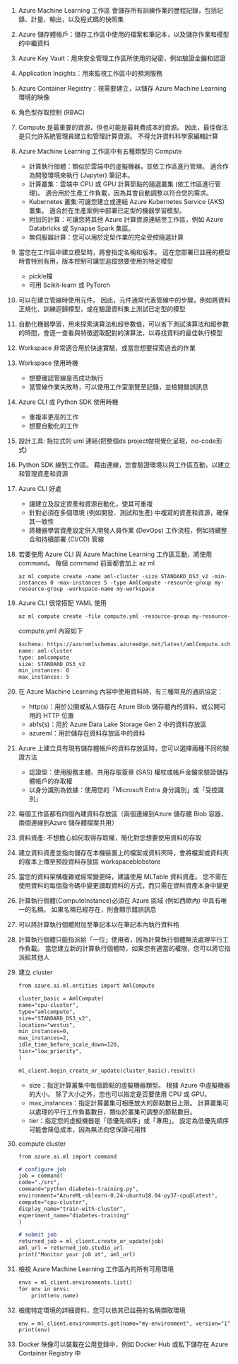 1. Azure Machine Learning 工作區
會儲存所有訓練作業的歷程記錄，包括記錄、計量、輸出，以及程式碼的快照集
2. Azure 儲存體帳戶：儲存工作區中使用的檔案和筆記本，以及儲存作業和模型的中繼資料
3. Azure Key Vault：用來安全管理工作區所使用的祕密，例如驗證金鑰和認證
4. Application Insights：用來監視工作區中的預測服務
5. Azure Container Registry：視需要建立，以儲存 Azure Machine Learning 環境的映像
6. 角色型存取控制 (RBAC)
7. Compute 是最重要的資源，但也可能是最耗費成本的資源。 因此，最佳做法是只允許系統管理員建立和管理計算資源。 不得允許資料科學家編輯計算
8. Azure Machine Learning 工作區中有五種類型的 Compute
    - 計算執行個體：類似於雲端中的虛擬機器，並依工作區進行管理。 適合作為開發環境來執行 (Jupyter) 筆記本。
    - 計算叢集：雲端中 CPU 或 GPU 計算節點的隨選叢集 (依工作區進行管理)。 適合用於生產工作負載，因為其會自動調整以符合您的需求。
    - Kubernetes 叢集:可讓您建立或連結 Azure Kubernetes Service (AKS) 叢集。 適合於在生產案例中部署已定型的機器學習模型。
    - 附加的計算：可讓您將其他 Azure 計算資源連結至工作區，例如 Azure Databricks 或 Synapse Spark 集區。
    - 無伺服器計算：您可以用於定型作業的完全受控隨選計算
9. 當您在工作區中建立模型時，將會指定名稱和版本。 這在您部署已註冊的模型時會特別有用，版本控制可讓您追蹤想要使用的特定模型
    - pickle檔
    - 可用 Scikit-learn 或 PyTorch
10. 可以在建立管線時使用元件。 因此，元件通常代表管線中的步驟，例如將資料正規化、訓練迴歸模型，或在驗證資料集上測試已定型的模型
11. 自動化機器學習，用來探索演算法和超參數值，可以省下測試演算法和超參數的時間，會逐一查看與特徵選取配對的演算法，以尋找資料的最佳執行模型
12. Workspace 非常適合用於快速實驗，或當您想要探索過去的作業
13. Workspace 使用時機
    - 想要確認管線是否成功執行
    - 當管線作業失敗時，可以使用工作室瀏覽至記錄，並檢閱錯誤訊息
14. Azure CLI 或 Python SDK 使用時機
    - 重複率更高的工作
    - 想要自動化的工作
15. 設計工具: 拖拉式的 uml 連結(把整個ds project做視覺化呈現，no-code形式)
16. Python SDK 線到工作區。 藉由連線，您會驗證環境以與工作區互動，以建立和管理資產和資源
17. Azure CLI 好處
    - 讓建立及設定資產和資源自動化，使其可重複
    - 針對必須在多個環境 (例如開發、測試和生產) 中複寫的資產和資源，確保其一致性
    - 將機器學習資產設定併入開發人員作業 (DevOps) 工作流程，例如持續整合和持續部署 (CI/CD) 管線
18. 若要使用 Azure CLI 與 Azure Machine Learning 工作區互動，將使用 command。 每個 command 前面都會加上 az ml
    
    ```
    az ml compute create -name aml-cluster -size STANDARD_DS3_v2 -min-instances 0 -max-instances 5 -type AmlCompute -resource-group my-resource-group -workspace-name my-workspace
    ```
    
19. Azure CLI 很常搭配 YAML 使用
    
    ```markdown
    az ml compute create -file compute.yml -resource-group my-resource-group -workspace-name my-workspace
    ```
    
    compute.yml 內容如下
    
    ```markdown
    $schema: https://azuremlschemas.azureedge.net/latest/amlCompute.schema.json
    name: aml-cluster
    type: amlcompute
    size: STANDARD_DS3_v2
    min_instances: 0
    max_instances: 5
    ```
    
20. 在 Azure Machine Learning 內容中使用資料時，有三種常見的通訊協定：
    - http(s)：用於公開或私人儲存在 Azure Blob 儲存體內的資料，或公開可用的 HTTP 位置
    - abfs(s)：用於 Azure Data Lake Storage Gen 2 中的資料存放區
    - azureml：用於儲存在資料存放區中的資料
21. Azure 上建立具有現有儲存體帳戶的資料存放區時，您可以選擇兩種不同的驗證方法
    - 認證型：使用服務主體、共用存取簽章 (SAS) 權杖或帳戶金鑰來驗證儲存體帳戶的存取權
    - 以身分識別為依據：使用您的「Microsoft Entra 身分識別」或「受控識別」
22. 每個工作區都有四個內建資料存放區（兩個連線到Azure 儲存體 Blob 容器，兩個連線到Azure 儲存體檔案共用）
23. 資料資產: 不想擔心如何取得存取權，簡化對您想要使用資料的存取
24. 建立資料資產並指向儲存在本機裝置上的檔案或資料夾時，會將檔案或資料夾的複本上傳至預設資料存放區 workspaceblobstore
25. 當您的資料架構複雜或經常變更時，建議使用 MLTable 資料資產。 您不需在使用資料的每個指令碼中變更讀取資料的方式，而只需在資料資產本身中變更
26. 計算執行個體(ComputeInstance)必須在 Azure 區域 (例如西歐內) 中具有唯一的名稱。 如果名稱已經存在，則會顯示錯誤訊息
27. 可以將計算執行個體附加至筆記本以在筆記本內執行資料格
28. 計算執行個體只能指派給「一位」使用者，因為計算執行個體無法處理平行工作負載。 當您建立新的計算執行個體時，如果您有適當的權限，您可以將它指派給其他人
29. 建立 cluster
    
    ```markdown
    from azure.ai.ml.entities import AmlCompute
    
    cluster_basic = AmlCompute(
    name="cpu-cluster",
    type="amlcompute",
    size="STANDARD_DS3_v2",
    location="westus",
    min_instances=0,
    max_instances=2,
    idle_time_before_scale_down=120,
    tier="low_priority",
    )
    
    ml_client.begin_create_or_update(cluster_basic).result()
    ```
    
    - size：指定計算叢集中每個節點的虛擬機器類型。 根據 Azure 中虛擬機器的大小。 除了大小之外，您也可以指定是否要使用 CPU 或 GPU。
    - max_instances：指定計算叢集可相應放大的節點數目上限。 計算叢集可以處理的平行工作負載數目，類似於叢集可調整的節點數目。
    - tier：指定您的虛擬機器是「低優先順序」或「專用」。 設定為低優先順序可能會降低成本，因為無法向您保證可用性
30. compute cluster
    
    ```markdown
    from azure.ai.ml import command
    
    # configure job
    job = command(
    code="./src",
    command="python diabetes-training.py",
    environment="AzureML-sklearn-0.24-ubuntu18.04-py37-cpu@latest",
    compute="cpu-cluster",
    display_name="train-with-cluster",
    experiment_name="diabetes-training"
    )
    
    # submit job
    returned_job = ml_client.create_or_update(job)
    aml_url = returned_job.studio_url
    print("Monitor your job at", aml_url)
    ```
    
31. 檢視 Azure Machine Learning 工作區內的所有可用環境
    
    ```markdown
    envs = ml_client.environments.list()
    for env in envs:
        print(env.name)   
    ```
    
32. 檢閱特定環境的詳細資料，您可以依其已註冊的名稱擷取環境
    
    ```markdown
    env = ml_client.environments.get(name="my-environment", version="1")
    print(env)
    ```
    
33. Docker 映像可以裝載在公用登錄中，例如 Docker Hub 或私下儲存在 Azure Container Registry 中

